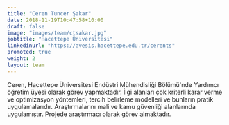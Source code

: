 ```yaml
---
title: "Ceren Tuncer Şakar"
date: 2018-11-19T10:47:58+10:00
draft: false
image: "images/team/ctsakar.jpg"
jobtitle: "Hacettepe Üniversitesi"
linkedinurl: "https://avesis.hacettepe.edu.tr/cerents"
promoted: true
weight: 2
layout: team
---
```


Ceren, Hacettepe Üniversitesi Endüstri Mühendisliği Bölümü'nde Yardımcı öğretim üyesi olarak görev yapmaktadır. İlgi alanları çok kriterli karar verme ve optimizasyon yöntemleri, tercih belirleme modelleri ve bunların pratik uygulamalarıdır. Araştırmalarını mali ve kamu güvenliği alanlarında uygulamıştır. Projede araştırmacı olarak görev almaktadır.

